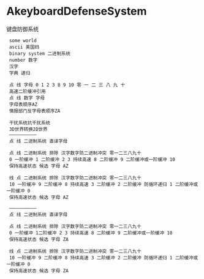 # AkeyboardDefenseSystem
键盘防御系统

     some world
     ascii 美国码
     binary system 二进制系统
     number 数字
     汉字
     字典 递归

     点 线 字母 0 1 2 3 8 9 10 零 一 二 三 八 九 十 
     高速二阶缓冲引用
     点 线 数字 字母
     字母表顺序AZ
     情报部门反字母表顺序ZA

     干扰系统抗干扰系统
     3D世界转换2D世界
     ——————————
     点 线 二进制系统 直译字母

     点 线 二进制系统 排除 汉字数字防二进制冲突 零一二三八九十
     0 一阶缓冲 1 二阶缓冲 2 3 持续高速 8 二阶缓冲 9 二阶缓冲或一阶缓冲 10
     保持高速状态 候选 字母 AZ

     线 点 二进制系统 排除 汉字数字防二进制冲突 零一二三八九十
     10 一阶缓冲 9 二阶缓冲 8 持续高速 3 二阶缓冲 2 二阶缓冲 防循环递归 1 二阶缓冲或一阶缓冲 0
     保持高速状态 候选 字母 AZ

     ——————————
     点 线 二进制系统 直译字母

     点 线 二进制系统 排除 汉字数字防二进制冲突 零一二三八九十
     0 一阶缓冲 1二阶缓冲 2 3 持续高速 8 二阶缓冲 9 二阶缓冲或一阶缓冲 10
     保持高速状态 候选 字母 ZA

     线 点 二进制系统 排除 汉字数字防二进制冲突 零一二三八九十
     10 一阶缓冲 9 二阶缓冲 8 持续高速 3 二阶缓冲 2 二阶缓冲 防循环递归 1 二阶缓冲或一阶缓冲 0
     保持高速状态 候选 字母 ZA

